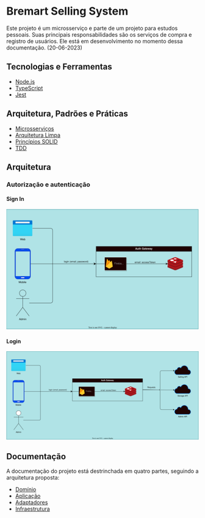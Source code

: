 # Bremart Selling System

Este projeto é um microsserviço e parte de um projeto para estudos pessoais. Suas principais responsabilidades são os serviços de compra e registro de usuários. Ele está em desenvolvimento no momento dessa documentação. (20-06-2023)

## Tecnologias e Ferramentas

- [Node.js](https://nodejs.org/en/)
- [TypeScript](https://www.typescriptlang.org/)
- [Jest](https://jestjs.io/)

## Arquitetura, Padrões e Práticas

- [Microsserviços](https://en.wikipedia.org/wiki/Microservices)
- [Arquitetura Limpa](https://blog.cleancoder.com/uncle-bob/2012/08/13/the-clean-architecture.html)
- [Princípios SOLID](https://en.wikipedia.org/wiki/SOLID)
- [TDD](https://en.wikipedia.org/wiki/Test-driven_development)

## Arquitetura

### Autorização e autenticação

#### Sign In

![signin](../diagrams/signin.drawio.svg)

#### Login

![login](../diagrams/login.drawio.svg)

## Documentação

A documentação do projeto está destrinchada em quatro partes, seguindo a arquitetura proposta:

- [Domínio](./dominio.md)
- [Aplicação](./aplicacao.md)
- [Adaptadores](./adaptadores.md)
- [Infraestrutura](./infraestrutura.md)
